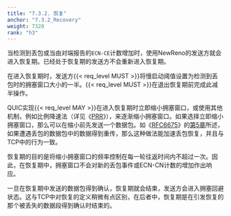 ```yaml
---
title: "7.3.2. 恢复"
anchor: "7.3.2_Recovery"
weight: 7320
rank: "h3"
---
```


当检测到丢包或当由对端报告的`ECN-CE`计数增加时，使用NewReno的发送方就会进入恢复期。已经处于恢复期的发送方不会重新进入恢复期。

在进入恢复期时，发送方{{< req_level MUST >}}将慢启动阈值设置为检测到丢包时的拥塞窗口大小的一半。{{< req_level MUST >}}在退出恢复期前完成此减半操作。

QUIC实现{{< req_level MAY >}}在进入恢复期时立即缩小拥塞窗口，或使用其他机制，例如比例降速法（详见《[PRR](https://www.rfc-editor.org/info/rfc6937)》），来逐渐缩小拥塞窗口。如果选择立即缩小拥塞窗口，那么可以在缩小前先发送一个数据包。如《[RFC6675](https://www.rfc-editor.org/info/rfc6675)》的[第5章](https://www.rfc-editor.org/rfc/rfc6675.html#section-5)所述，如果遭遇丢包的数据包中的数据得到重传，那么这种做法能加速丢包恢复，并且与TCP中的行为一致。

恢复期的目的是将缩小拥塞窗口的频率控制在每一轮往返时间内不超过一次。因此，在恢复期中，拥塞窗口不会对新的丢包事件或ECN-CN计数的增加作出响应。

一旦在恢复期中发送的数据包得到确认，恢复期就会结束，发送方会进入拥塞回避状态。这与TCP中对恢复的定义稍微有点区别，在后者中，恢复期是在引发恢复的那个被丢失的数据段得到确认时结束的。
